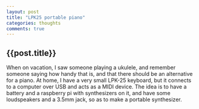 ```yaml
---
layout: post
title: "LPK25 portable piano"
categories: thoughts
comments: true
---
```


<h2>{{post.title}}</h2>
When on vacation, I saw someone playing a ukulele, and remember someone saying how handy that is, and that there should be an alternative for a piano.
At home, I have a very small LPK-25 keyboard, but it connects to a computer over USB and acts as a MIDI device.
The idea is to have a battery and a raspberry pi with synthesizers on it, and have some loudspeakers and a 3.5mm jack, so as to make a portable synthesizer.


